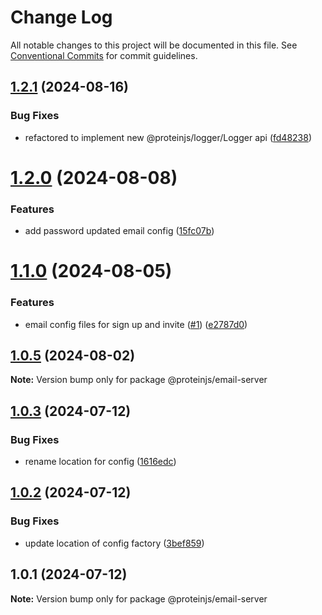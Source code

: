 # Change Log

All notable changes to this project will be documented in this file.
See [Conventional Commits](https://conventionalcommits.org) for commit guidelines.

## [1.2.1](https://github.com/proteinjs/notifications/compare/@proteinjs/email-server@1.2.0...@proteinjs/email-server@1.2.1) (2024-08-16)


### Bug Fixes

* refactored to implement new @proteinjs/logger/Logger api ([fd48238](https://github.com/proteinjs/notifications/commit/fd48238a2b2899f6509bda13a8407f6afac49663))





# [1.2.0](https://github.com/proteinjs/notifications/compare/@proteinjs/email-server@1.1.1...@proteinjs/email-server@1.2.0) (2024-08-08)


### Features

* add password updated email config ([15fc07b](https://github.com/proteinjs/notifications/commit/15fc07b8d4fe1dff9ba63c3a06b422eadc0f8f19))





# [1.1.0](https://github.com/proteinjs/notifications/compare/@proteinjs/email-server@1.0.5...@proteinjs/email-server@1.1.0) (2024-08-05)


### Features

* email config files for sign up and invite ([#1](https://github.com/proteinjs/notifications/issues/1)) ([e2787d0](https://github.com/proteinjs/notifications/commit/e2787d08e21fd3642666a79065df81cf74dcef60))





## [1.0.5](https://github.com/proteinjs/notifications/compare/@proteinjs/email-server@1.0.4...@proteinjs/email-server@1.0.5) (2024-08-02)

**Note:** Version bump only for package @proteinjs/email-server





## [1.0.3](https://github.com/proteinjs/notifications/compare/@proteinjs/email-server@1.0.2...@proteinjs/email-server@1.0.3) (2024-07-12)


### Bug Fixes

* rename location for config ([1616edc](https://github.com/proteinjs/notifications/commit/1616edc59d4ff8667cda03c27949a42f1aa1b63a))





## [1.0.2](https://github.com/proteinjs/notifications/compare/@proteinjs/email-server@1.0.1...@proteinjs/email-server@1.0.2) (2024-07-12)


### Bug Fixes

* update location of config factory ([3bef859](https://github.com/proteinjs/notifications/commit/3bef8595ba48ed3b7b91376ca1ba9b8f1a1b8f18))





## 1.0.1 (2024-07-12)

**Note:** Version bump only for package @proteinjs/email-server
